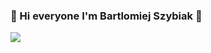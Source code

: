### 👋 Hi everyone I'm Bartlomiej Szybiak 👋

<img src ="https://github.com/Bartek2463/Bartek2463/blob/main/Java%20(1).svg">
